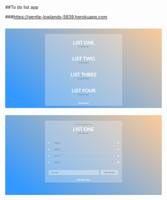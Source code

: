 ##To do list app

###https://gentle-lowlands-5839.herokuapp.com

![](ss1.png?raw=true)
----------------------
![](ss2.png?raw=true)
